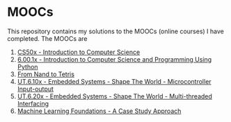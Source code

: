 # MOOCs

This repository contains my solutions to the MOOCs (online courses) I have completed. The MOOCs are

1. [CS50x - Introduction to Computer Science][cs50]
2. [6.00.1x - Introduction to Computer Science and Programming Using Python][6001]
3. [From Nand to Tetris][nand2tetris]
4. [UT.6.10x - Embedded Systems - Shape The World - Microcontroller Input-output][ut6.1]
5. [UT.6.20x - Embedded Systems - Shape The World - Multi-threaded Interfacing][ut6.2]
6. [Machine Learning Foundations - A Case Study Approach][ml-case-study]

[cs50]: https://www.edx.org/course/introduction-computer-science-harvardx-cs50x
[6001]: https://www.edx.org/course/introduction-computer-science-mitx-6-00-1x-11
[nand2tetris]: http://nand2tetris.org
[ut6.1]: https://www.edx.org/course/embedded-systems-shape-world-utaustinx-ut-6-10x
[ut6.2]: https://www.edx.org/course/embedded-systems-shape-world-multi-utaustinx-ut-6-20x
[ml-case-study]: https://www.coursera.org/learn/ml-foundations
